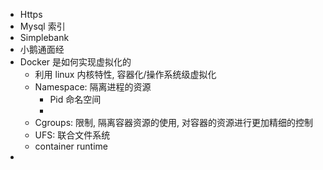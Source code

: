 - Https
- Mysql 索引
- Simplebank
- 小鹅通面经
- Docker 是如何实现虚拟化的
	- 利用 linux 内核特性, 容器化/操作系统级虚拟化
	- Namespace: 隔离进程的资源
		- Pid 命名空间
		- 
	- Cgroups: 限制, 隔离容器资源的使用, 对容器的资源进行更加精细的控制
	- UFS: 联合文件系统
	- container runtime
- 